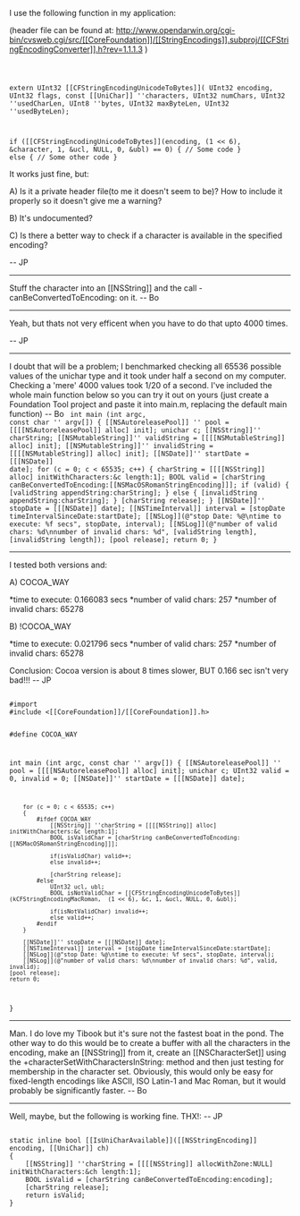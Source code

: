 I use the following function in my application:

(header file can be found at: http://www.opendarwin.org/cgi-bin/cvsweb.cgi/src/[[CoreFoundation]]/[[StringEncodings]].subproj/[[CFStringEncodingConverter]].h?rev=1.1.1.3 )

<code>

extern UInt32 [[CFStringEncodingUnicodeToBytes]](
    UInt32 encoding, 
    UInt32 flags, 
    const [[UniChar]] ''characters, 
    UInt32 numChars, 
    UInt32 ''usedCharLen, 
    UInt8 ''bytes, 
    UInt32 maxByteLen, 
    UInt32 ''usedByteLen);

if ([[CFStringEncodingUnicodeToBytes]](encoding, (1 << 6), &character, 1, &ucl, NULL, 0, &ubl) == 0)
{
   // Some code
}
else
{
   // Some other code
}
</code>

It works just fine, but:

A) Is it a private header file(to me it doesn't seem to be)? How to include it properly so it doesn't give me a warning?

B) It's undocumented?

C) Is there a better way to check if a character is available in the specified encoding?

-- JP

----

Stuff the character into an [[NSString]] and the call -canBeConvertedToEncoding: on it.  -- Bo

----

Yeah, but thats not very efficent when you have to do that upto 4000 times.

-- JP

----

I doubt that will be a problem; I benchmarked checking all 65536 possible values of the unichar type and it took under half a second on my computer.  Checking a 'mere' 4000 values took 1/20 of a second.  I've included the whole main function below so you can try it out on yours (just create a Foundation Tool project and paste it into main.m, replacing the default main function) -- Bo
<code>
int main (int argc, const char '' argv[]) {
	[[NSAutoreleasePool]] '' pool = [[[[NSAutoreleasePool]] alloc] init];
	unichar c;
	[[NSString]]'' charString;
	[[NSMutableString]]'' validString = [[[[NSMutableString]] alloc] init];
	[[NSMutableString]]'' invalidString = [[[[NSMutableString]] alloc] init];
	[[NSDate]]'' startDate = [[[NSDate]] date];
	for (c = 0; c < 65535; c++) {
		charString = [[[[NSString]] alloc] initWithCharacters:&c length:1];
		BOOL valid = [charString canBeConvertedToEncoding:[[NSMacOSRomanStringEncoding]]];
		if (valid) {
			[validString appendString:charString];
		} else {
			[invalidString appendString:charString];
		}
		[charString release];
	}
	[[NSDate]]'' stopDate = [[[NSDate]] date];
	[[NSTimeInterval]] interval = [stopDate timeIntervalSinceDate:startDate];
	[[NSLog]](@"stop Date: %@\ntime to execute: %f secs", stopDate, interval);
	[[NSLog]](@"number of valid chars: %d\nnumber of invalid chars: %d", [validString length], [invalidString length]);
    [pool release];
    return 0;
}
</code>

----

I tested both versions and:

A) COCOA_WAY

*time to execute: 0.166083 secs
*number of valid chars: 257
*number of invalid chars: 65278


B) !COCOA_WAY

*time to execute: 0.021796 secs
*number of valid chars: 257
*number of invalid chars: 65278


Conclusion: Cocoa version is about 8 times slower, BUT 0.166 sec isn't very bad!!! -- JP

<code>
#import <Foundation/Foundation.h>
#include <[[CoreFoundation]]/[[CoreFoundation]].h>

#define COCOA_WAY

int main (int argc, const char '' argv[])
{
    [[NSAutoreleasePool]] '' pool = [[[[NSAutoreleasePool]] alloc] init];
        unichar c;
        UInt32 valid = 0, invalid = 0;
        [[NSDate]]'' startDate = [[[NSDate]] date];
        
        for (c = 0; c < 65535; c++)
        {
            #ifdef COCOA_WAY
                [[NSString]] ''charString = [[[[NSString]] alloc] initWithCharacters:&c length:1];
                BOOL isValidChar = [charString canBeConvertedToEncoding:[[NSMacOSRomanStringEncoding]]];
                
                if(isValidChar) valid++;
                else invalid++;
                
                [charString release];
            #else
                UInt32 ucl, ubl;
                BOOL isNotValidChar = [[CFStringEncodingUnicodeToBytes]](kCFStringEncodingMacRoman,  (1 << 6), &c, 1, &ucl, NULL, 0, &ubl);
                
                if(isNotValidChar) invalid++;
                else valid++;
            #endif
        }
        
        [[NSDate]]'' stopDate = [[[NSDate]] date];
        [[NSTimeInterval]] interval = [stopDate timeIntervalSinceDate:startDate];
        [[NSLog]](@"stop Date: %@\ntime to execute: %f secs", stopDate, interval);
        [[NSLog]](@"number of valid chars: %d\nnumber of invalid chars: %d", valid, invalid);
    [pool release];
    return 0;
}
</code>

----

Man.  I do love my Tibook but it's sure not the fastest boat in the pond.  The other way to do this would be to create a buffer with all the characters in the encoding, make an [[NSString]] from it, create an [[NSCharacterSet]] using the +characterSetWithCharactersInString: method and then just testing for membership in the character set.  Obviously, this would only be easy for fixed-length encodings like ASCII, ISO Latin-1 and Mac Roman, but it would probably be significantly faster.  -- Bo

----

Well, maybe, but the following is working fine. THX!: -- JP

<code>
static inline bool [[IsUniCharAvailable]]([[NSStringEncoding]] encoding, [[UniChar]] ch)
{
    [[NSString]] ''charString = [[[[NSString]] allocWithZone:NULL] initWithCharacters:&ch length:1];
    BOOL isValid = [charString canBeConvertedToEncoding:encoding];
    [charString release];
    return isValid;
}
</code>